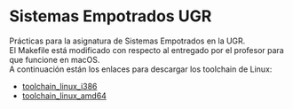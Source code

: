 # Sistemas Empotrados UGR
Prácticas para la asignatura de Sistemas Empotrados en la UGR.  
El Makefile está modificado con respecto al entregado por el profesor para que funcione en macOS.  
A continuación están los enlaces para descargar los toolchain de Linux:  
* [toolchain_linux_i386](https://www.icloud.com/iclouddrive/0tJuE6qjY74_TQhdCMmn-xJdQ#toolchain_linux_i386)  
* [toolchain_linux_amd64](https://www.icloud.com/iclouddrive/0iz6-H2W4uYTOLvV-OH4RybJg#toolchain_linux_amd64)

